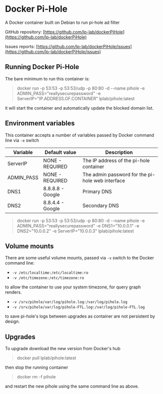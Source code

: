 # Docker Pi-Hole

A Docker container built on Debian to run pi-hole ad filter

GitHub repository: [https://github.com/lp-lab/dockerPiHole](https://github.com/lp-lab/dockerPiHole)

Issues reports: [https://github.com/lp-lab/dockerPiHole/issues](https://github.com/lp-lab/dockerPiHole/issues)

## Running Docker Pi-Hole

The bare minimum to run this container is:

> docker run -p 53:53 -p 53:53/udp -p 80:80 -d
--name pihole -e ADMIN_PASS="reallysecurepassword" -e ServerIP="IP.ADDRESS.OF.CONTAINER" lplab/pihole:latest

it will start the container and automatically update the blocked domain list.

## Environment variables

This container accepts a number of variables passed by Docker command line via
`-e` switch

Variable    | Default value    | Description
    --      |        ---       |     --
ServerIP    | NONE - REQUIRED  | The IP address of the pi-hole container
ADMIN_PASS  | NONE - REQUIRED  | The admin password for the pi-hole web interface
DNS1        | 8.8.8.8 - Google | Primary DNS
DNS2        | 8.8.4.4 - Google | Secondary DNS

> docker run -p 53:53 -p 53:53/udp -p 80:80 -d
--name pihole -e ADMIN_PASS="reallysecurepassword" -e DNS1="10.0.0.1"
-e DNS2="10.0.0.2" -e ServerIP="10.0.0.3" lplab/pihole:latest

## Volume mounts

There are some useful volume mounts, passed via `-v` switch to the Docker
command line:

-   `-v /etc/localtime:/etc/localtime:ro`
-   `-v /etc/timezone:/etc/timezone:ro`

to allow the container to use your system timezone, for query graph renders.

-   `-v /srv/pihole/var/log/pihole.log:/var/log/pihole.log`
-   `-v /srv/pihole/var/log/pihole-FTL.log:/var/log/pihole-FTL.log`

to save pi-hole's logs between upgrades as container are not persistent by
design.

## Upgrades

To upgrade download the new version from Docker's hub

> docker pull lplab/pihole:latest

then stop the running container

> docker rm -f pihole

and restart the new pihole using the same command line as above.
